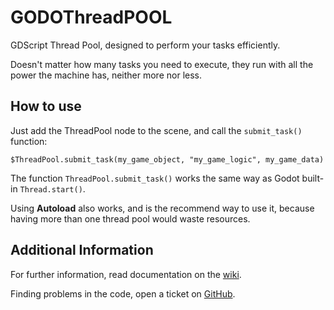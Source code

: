 # GODOThreadPOOL

GDScript Thread Pool, designed to perform your tasks efficiently.

Doesn't matter how many tasks you need to execute, they run with all the power the machine has, neither more nor less.

## How to use

Just add the ThreadPool node to the scene, and call the `submit_task()` function:
```GDScript
$ThreadPool.submit_task(my_game_object, "my_game_logic", my_game_data)
```
The function `ThreadPool.submit_task()` works the same way as Godot built-in `Thread.start()`.

Using **Autoload** also works, and is the recommend way to use it, because having more than one thread pool would waste resources.

## Additional Information

For further information, read documentation on the [wiki](https://github.com/zmarcos/godothreadpool/wiki).

Finding problems in the code, open a ticket on [GitHub](https://github.com/zmarcos/godothreadpool/issues).
